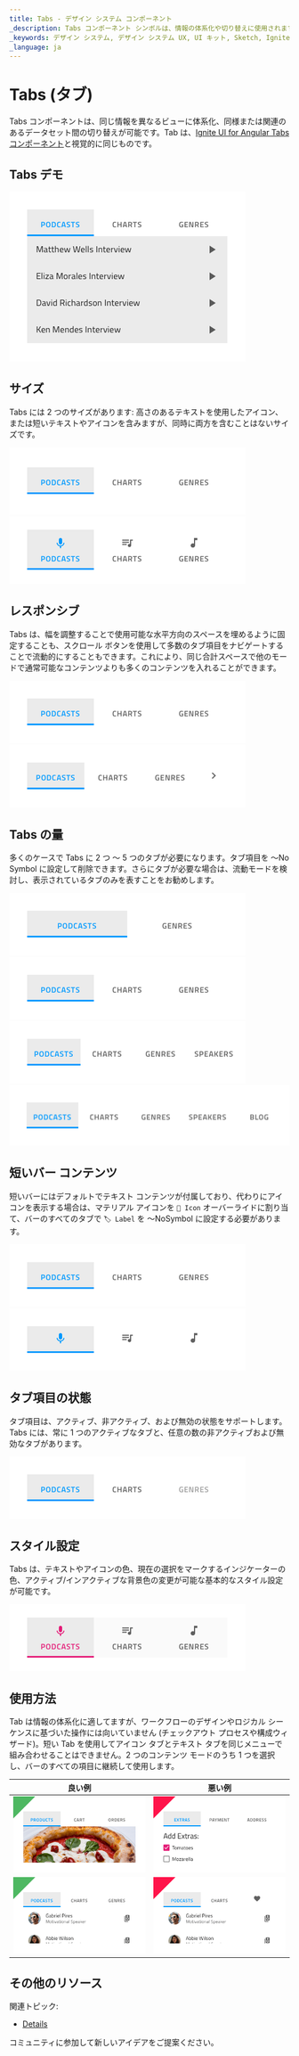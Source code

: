 ```yaml
---
title: Tabs - デザイン システム コンポーネント
_description: Tabs コンポーネント シンボルは、情報の体系化や切り替えに使用されます。
_keywords: デザイン システム, デザイン システム UX, UI キット, Sketch, Ignite UI for Angular, Sketch to Angular, Angular, Angular デザイン システム, Sketch からコードをエクスポート, Angular 用のデザイン キット, Sketch HTML, Sketch to HTML, Sketch UI キット
_language: ja
---
```


# Tabs (タブ)

Tabs コンポーネントは、同じ情報を異なるビューに体系化、同様または関連のあるデータセット間の切り替えが可能です。Tab は、[Ignite UI for Angular Tabs コンポーネント](https://jp.infragistics.com/products/ignite-ui-angular/angular/components/tabs.html)と視覚的に同じものです。

## Tabs デモ

<img class="responsive-img" src="../images/tabs_demo.png" srcset="../images/tabs_demo@2x.png 2x" />

## サイズ

Tabs には 2 つのサイズがあります: 高さのあるテキストを使用したアイコン、または短いテキストやアイコンを含みますが、同時に両方を含むことはないサイズです。

<img class="responsive-img" src="../images/tabs_short.png" srcset="../images/tabs_short@2x.png 2x" />
<img class="responsive-img" src="../images/tabs_tall.png" srcset="../images/tabs_tall@2x.png 2x" />

## レスポンシブ

Tabs は、幅を調整することで使用可能な水平方向のスペースを埋めるように固定することも、スクロール ボタンを使用して多数のタブ項目をナビゲートすることで流動的にすることもできます。これにより、同じ合計スペースで他のモードで通常可能なコンテンツよりも多くのコンテンツを入れることができます。

<img class="responsive-img" src="../images/tabs_fixed.png" srcset="../images/tabs_fixed@2x.png 2x" />
<img class="responsive-img" src="../images/tabs_fluid.png" srcset="../images/tabs_fluid@2x.png 2x" />

## Tabs の量

多くのケースで Tabs に 2 つ ～ 5 つのタブが必要になります。タブ項目を 〜No Symbol に設定して削除できます。さらにタブが必要な場合は、流動モードを検討し、表示されているタブのみを表すことをお勧めします。

<img class="responsive-img" src="../images/tabs_2.png" srcset="../images/tabs_2@2x.png 2x" />
<img class="responsive-img" src="../images/tabs_3.png" srcset="../images/tabs_3@2x.png 2x" />
<img class="responsive-img" src="../images/tabs_4.png" srcset="../images/tabs_4@2x.png 2x" />
<img class="responsive-img" src="../images/tabs_5.png" srcset="../images/tabs_5@2x.png 2x" />

## 短いバー コンテンツ

短いバーにはデフォルトでテキスト コンテンツが付属しており、代わりにアイコンを表示する場合は、マテリアル アイコンを `🔣 Icon` オーバーライドに割り当て、バーのすべてのタブで `🏷️ Label` を 〜NoSymbol に設定する必要があります。

<img class="responsive-img" src="../images/tabs_text.png" srcset="../images/tabs_text@2x.png 2x" />
<img class="responsive-img" src="../images/tabs_icons.png" srcset="../images/tabs_icons@2x.png 2x" />

## タブ項目の状態

タブ項目は、アクティブ、非アクティブ、および無効の状態をサポートします。Tabs には、常に 1 つのアクティブなタブと、任意の数の非アクティブおよび無効なタブがあります。

<img class="responsive-img" src="../images/tabs_state.png" srcset="../images/tabs_state@2x.png 2x" />

## スタイル設定

Tabs は、テキストやアイコンの色、現在の選択をマークするインジケーターの色、アクティブ/インアクティブな背景色の変更が可能な基本的なスタイル設定が可能です。

<img class="responsive-img" src="../images/tabs_styling.png" srcset="../images/tabs_styling@2x.png 2x" />

## 使用方法

Tab は情報の体系化に適してますが、ワークフローのデザインやロジカル シーケンスに基づいた操作には向いていません (チェックアウト プロセスや構成ウィザード)。短い Tab を使用してアイコン タブとテキスト タブを同じメニューで組み合わせることはできません。2 つのコンテンツ モードのうち 1 つを選択し、バーのすべての項目に継続して使用します。

| 良い例                                                                         |悪い例                                                                          |
| -------------------------------------------------------------------------- | ------------------------------------------------------------------------------ |
| <img class="responsive-img" src="../images/tabs_do1.png" srcset="../images/tabs_do1@2x.png 2x" />|<img class="responsive-img" src="../images/tabs_dont1.png" srcset="../images/tabs_dont1@2x.png 2x" /> |
| <img class="responsive-img" src="../images/tabs_do2.png" srcset="../images/tabs_do2@2x.png 2x" />|<img class="responsive-img" src="../images/tabs_dont2.png" srcset="../images/tabs_dont2@2x.png 2x" /> |

## その他のリソース

関連トピック:

- [Details](../patterns/details.md)
  <div class="divider--half"></div>

コミュニティに参加して新しいアイデアをご提案ください。
